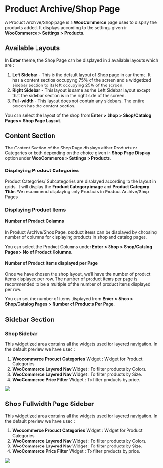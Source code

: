# Product Archive/Shop Page

A Product Archive/Shop page is a **WooCommerce** page used to display the products added. It displays according to the settings given in **WooCommerce > Settings > Products**.

## Available Layouts

In **Enter** theme, the Shop Page can be displayed in 3 available layouts which are :
1. **Left Sidebar** - This is the default layout of Shop page in our theme. It has a content section occupying 75% of the screen and a widgetized sidebar section to its left occupying 25% of the screen.
2. **Right Sidebar** - This layout is same as the Left Sidebar layout except that the sidebar section is in the right side of the screen.
3. **Full-width** - This layout does not contain any sidebars. The entire screen has the content section.

You can select the layout of the shop from **Enter > Shop > Shop/Catalog Pages > Shop Page Layout**.

## Content Section

The Content Section of the Shop Page displays either Products or Categories or both depending on the choice given in **Shop Page Display** option under **WooCommerce > Settings > Products**.

### Displaying Product Categories

Product Categories/ Subcategories are displayed according to the layout in grids. It will display the **Product Category image** and **Product Category Title**. We recommend displaying only Products in Product Archive/Shop Pages.

### Displaying Product Items

#### Number of Product Columns

In Product Archive/Shop Page, product items can be displayed by choosing number of columns for displaying products in shop and catalog pages.

You can select the Product Columns under **Enter > Shop > Shop/Catalog Pages > No of Product Columns**.

#### Number of Product Items displayed per Page

Once we have chosen the shop layout, we'll have the number of product items displayed per row. The number of product items per page is recommended to be a multiple of the number of product items displayed per row.

You can set the number of items displayed from **Enter > Shop > Shop/Catalog Pages > Number of Products Per Page**.

## Sidebar Section

### Shop Sidebar

This widgetized area contains all the widgets used for layered navigation. In the default preview we have used :

1. **Woocommerce Product Categories** Widget : Widget for Product Categories
2. **WooCommerce Layered Nav** Widget : To filter products by Colors.
3. **WooCommerce Layered Nav** Widget : To filter products by Size.
4. **WooCommerce Price Filter** Widget : To filter products by price.

![](http://transvelo.github.io/docs/enter/images/shop-sidebar-widget.png)

## Shop Fullwidth Page Sidebar

This widgetized area contains all the widgets used for layered navigation. In the default preview we have used :

1. **Woocommerce Product Categories** Widget : Widget for Product Categories
2. **WooCommerce Layered Nav** Widget : To filter products by Colors.
3. **WooCommerce Layered Nav** Widget : To filter products by Size.
4. **WooCommerce Price Filter** Widget : To filter products by price.

![](http://transvelo.github.io/docs/enter/images/shop-product-filter-widget.png)
